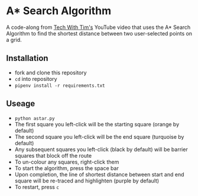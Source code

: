 # A\* Search Algorithm

A code-along from [Tech With Tim's](https://www.youtube.com/watch?v=JtiK0DOeI4A) YouTube video that uses the A\* Search Algorithm to find the shortest distance between two user-selected points on a grid.

## Installation

-   fork and clone this repository
-   `cd` into repository
-   `pipenv install -r requirements.txt`

## Useage

-   `python astar.py`
-   The first square you left-click will be the starting square (orange by default)
-   The second square you left-click will be the end square (turquoise by default)
-   Any subsequent squares you left-click (black by default) will be barrier squares that block off the route
-   To un-colour any squares, right-click them
-   To start the algorithm, press the space bar
-   Upon completion, the line of shortest distance between start and end square will be re-traced and highlighten (purple by default)
-   To restart, press `c`
